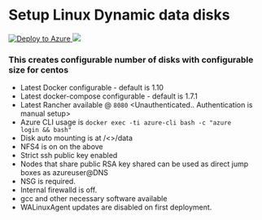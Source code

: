 # Setup Linux Dynamic data disks 

<a href="https://portal.azure.com/#create/Microsoft.Template/uri/https%3A%2F%2Fraw.githubusercontent.com%2FAzure%2Fazure-quickstart-templates%2Fmaster%2F201-vm-linux-dynamic-data-disks%2Fazuredeploy.json" target="_blank">
   <img alt="Deploy to Azure" src="http://azuredeploy.net/deploybutton.png"/>
</a>

  <a href="http://armviz.io/#/?load=https%3A%2F%2Fraw.githubusercontent.com%2FAzure%2Fazure-quickstart-templates%2Fmaster%2F201-vm-linux-dynamic-data-disks%2Fazuredeploy.json" target="_blank">  
<img src="http://armviz.io/visualizebutton.png"/> </a>  

### This creates configurable number of disks with configurable size for centos
* Latest Docker configurable - default is 1.10
* Latest docker-compose configurable - default is 1.7.1
* Latest Rancher available @ <code>8080</code> <Unauthenticated.. Authentication is manual setup>
* Azure CLI usage is <code>docker exec -ti azure-cli bash -c "azure login && bash"</code>
* Disk auto mounting is at /<<parameter>>/data
* NFS4 is on on the above
* Strict ssh public key enabled 
* Nodes that share public RSA key shared can be used as direct jump boxes as azureuser@DNS
* NSG is required.
* Internal firewalld is off.
* gcc and other necessary software available
* WALinuxAgent updates are disabled on first deployment.
